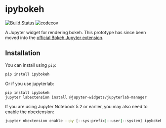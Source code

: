 
# ipybokeh

[![Build Status](https://travis-ci.org/pyviz/ipybokeh.svg?branch=master)](https://travis-ci.org/pyviz/ipybokeh)
[![codecov](https://codecov.io/gh/pyviz/ipybokeh/branch/master/graph/badge.svg)](https://codecov.io/gh/pyviz/ipybokeh)


A Jupyter widget for rendering bokeh. This prototype has since been moved into the [official Bokeh Jupyter extension](https://github.com/bokeh/jupyter_bokeh).

## Installation

You can install using `pip`:

```bash
pip install ipybokeh
```

Or if you use jupyterlab:

```bash
pip install ipybokeh
jupyter labextension install @jupyter-widgets/jupyterlab-manager
```

If you are using Jupyter Notebook 5.2 or earlier, you may also need to enable
the nbextension:
```bash
jupyter nbextension enable --py [--sys-prefix|--user|--system] ipybokeh
```
